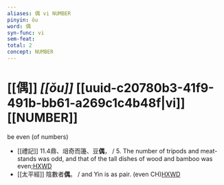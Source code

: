 ```yaml
---
aliases: 偶 vi NUMBER
pinyin: ǒu
word: 偶
syn-func: vi
sem-feat: 
total: 2
concept: NUMBER 
---
```

# [[偶]] *[[ǒu]]*  [[uuid-c20780b3-41f9-491b-bb61-a269c1c4b48f|vi]] [[NUMBER]]
be even (of numbers)
 - [[禮記]] 11.4鼎、俎奇而籩、豆**偶**， / 5. The number of tripods and meat-stands was odd, and that of the tall dishes of wood and bamboo was even;[HXWD](https://hxwd.org/textview.html?location=KR1d0052_tls_011-4a.2)
 - [[太平經]] 陰數者**偶**。 / and Yin is as pair. (even CH)[HXWD](https://hxwd.org/textview.html?location=KR5e0001_tls_003-2a.421)